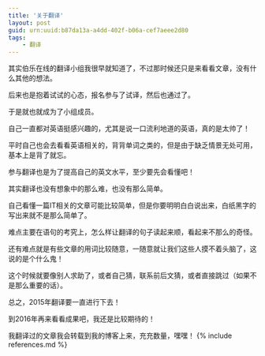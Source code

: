 ```yaml
---
title: '关于翻译'
layout: post
guid: urn:uuid:b87da13a-a4dd-402f-b06a-cef7aeee2d80
tags:
    - 翻译
---
```



其实伯乐在线的翻译小组我很早就知道了，不过那时候还只是来看看文章，没有什么其他的想法。

后来也是抱着试试的心态，报名参与了试译，然后也通过了。

于是就也就成为了小组成员。

自己一直都对英语挺感兴趣的，尤其是说一口流利地道的英语，真的是太帅了！

平时自己也会去看看英语相关的，背背单词之类的，但是由于缺乏情景无处可用，基本上是背了就忘。

参与翻译也是为了提高自己的英文水平，至少要先会看懂吧！

其实翻译也没有想象中的那么难，也没有那么简单。

自己看懂一篇IT相关的文章可能比较简单，但是你要明明白白说出来，白纸黑字的写出来就不是那么简单了。

难点主要在语句的考究上，怎么样让翻译的句子读起来顺，看起来不那么的奇怪。

还有难点就是有些文章的用词比较随意，一随意就让我们这些人摸不着头脑了，这说的是个什么鬼！

这个时候就要像别人求助了，或者自己猜，联系前后文猜，或者直接跳过（如果不是那么重要的话）。

总之，2015年翻译要一直进行下去！

到2016年再来看看成果吧，我还是比较期待的！

我翻译过的文章我会转载到我的博客上来，充充数量，嘿嘿！
{% include references.md %}
